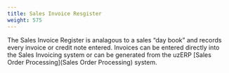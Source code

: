 ```yaml
---
title: Sales Invoice Resgister
weight: 575
---
```


The Sales Invoice Register is analagous to a sales “day book” and records every invoice or credit note entered. Invoices can be entered directly into the Sales Invoicing system or can be generated from the uzERP [Sales Order Processing](Sales Order Processing) system.
